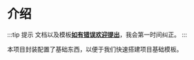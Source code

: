 # 介绍

:::tip 提示
文档以及模板[**如有错误欢迎提出**](https://github.com/mankeung/mk-koa/issues)，我会第一时间纠正。
:::

本项目封装配置了基础东西，以便于我们快速搭建项目基础模板。
